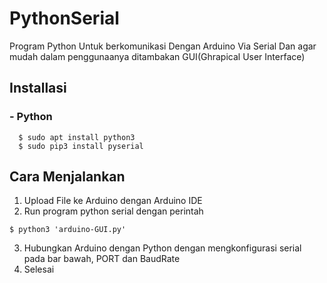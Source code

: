 # PythonSerial
Program Python Untuk berkomunikasi Dengan Arduino Via Serial Dan agar mudah dalam penggunaanya ditambakan GUI(Ghrapical User Interface)

## Installasi
### - Python
```
  $ sudo apt install python3
  $ sudo pip3 install pyserial
  ```
## Cara Menjalankan
  1. Upload File ke Arduino dengan Arduino IDE
  2. Run program python serial dengan perintah
  ```
  $ python3 'arduino-GUI.py'
  ```
  3. Hubungkan Arduino dengan Python dengan mengkonfigurasi serial pada bar bawah, PORT dan BaudRate
  4. Selesai  
